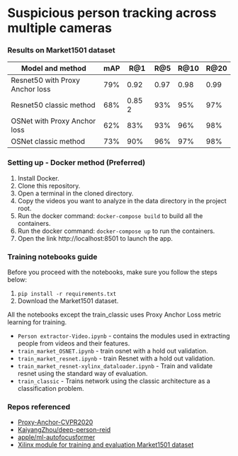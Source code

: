 # Suspicious person tracking across multiple cameras

### Results on Market1501 dataset

| Model and method | mAP | R@1 | R@5 | R@10 | R@20 |
|----------|----------|----------|----------|----------|----------|
| Resnet50 with Proxy Anchor loss | 79% | 0.92 | 0.97 | 0.98 | 0.99 |
| Resnet50 classic method | 68% | 0.85 2 | 93% | 95% | 97% |
| OSNet with Proxy Anchor loss | 62% | 83% | 93% | 96% | 98% |
| OSNet classic method | 73% | 90% | 96% | 97% | 98% |


### Setting up - Docker method (Preferred)

1) Install Docker.
2) Clone this repository.
3) Open a terminal in the cloned directory.
4) Copy the videos you want to analyze in the data directory in the project root.
5) Run the docker command: ```docker-compose build``` to build all the containers.
6) Run the docker command: ```docker-compose up``` to run the containers.
7) Open the link http://localhost:8501 to launch the app.

### Training notebooks guide

Before you proceed with the notebooks, make sure you follow the steps below: 

1) ```pip install -r requirements.txt```
2) Download the Market1501 dataset.

All the notebooks except the train_classic uses Proxy Anchor Loss metric learning for training.

- ```Person extractor-Video.ipynb``` - contains the modules used in extracting people from videos and their features.
- ```train_market_OSNET.ipynb``` - train osnet with a hold out validation.
- ```train_market_resnet.ipynb``` - train Resnet with a hold out validation.
- ```train_market_resnet-xylinx_dataloader.ipynb``` - Train and validate resnet using the standard way of evaluation.
- ```train_classic``` - Trains network using the classic architecture as a classification problem.

### Repos referenced

- [Proxy-Anchor-CVPR2020](https://github.com/tjddus9597/Proxy-Anchor-CVPR2020)
- [KaiyangZhou/deep-person-reid](https://github.com/KaiyangZhou/deep-person-reid/)
- [apple/ml-autofocusformer](https://github.com/apple/ml-autofocusformer)
- [Xilinx module for training and evaluation Market1501 dataset](https://www.xilinx.com/bin/public/openDownload?filename=pt_personreid-res50_market1501_256_128_5.3G_1.1_Z4.0.zip)